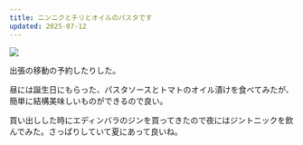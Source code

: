 ```yaml
---
title: ニンニクとチリとオイルのパスタです
updated: 2025-07-12
---
```

![](https://i.imgur.com/GlkitXA.jpeg)

出張の移動の予約したりした。

昼には誕生日にもらった、パスタソースとトマトのオイル漬けを食べてみたが、簡単に結構美味しいものができるので良い。

買い出しした時にエディンバラのジンを買ってきたので夜にはジントニックを飲んでみた。さっぱりしていて夏にあって良いね。